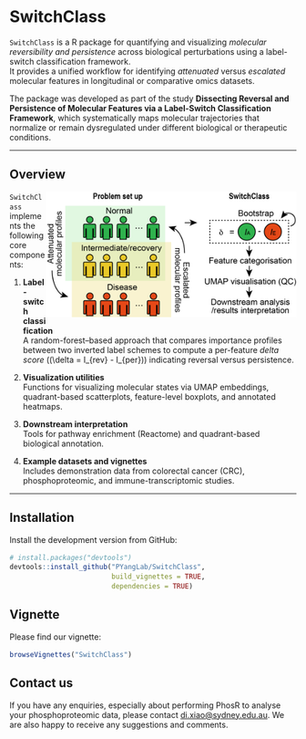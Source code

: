 
# SwitchClass

`SwitchClass` is a R package for quantifying and visualizing *molecular reversibility and persistence* across biological perturbations using a label-switch classification framework.  
It provides a unified workflow for identifying *attenuated* versus *escalated* molecular features in longitudinal or comparative omics datasets.

The package was developed as part of the study **Dissecting Reversal and Persistence of Molecular Features via a Label-Switch Classification Framework**, which systematically maps molecular trajectories that normalize or remain dysregulated under different biological or therapeutic conditions.

---

## Overview

<img src="inst/framework.png" align="right" width="440" height="220" />

`SwitchClass` implements the following core components:

1. **Label-switch classification**  
   A random-forest–based approach that compares importance profiles between two inverted label schemes to compute a per-feature *delta score* (\(\delta = I_{rev} - I_{per}\)) indicating reversal versus persistence.

2. **Visualization utilities**  
   Functions for visualizing molecular states via UMAP embeddings, quadrant-based scatterplots, feature-level boxplots, and annotated heatmaps.

3. **Downstream interpretation**  
   Tools for pathway enrichment (Reactome) and quadrant-based biological annotation.

4. **Example datasets and vignettes**  
   Includes demonstration data from colorectal cancer (CRC), phosphoproteomic, and immune-transcriptomic studies.

---

## Installation

Install the development version from GitHub:

```r
# install.packages("devtools")
devtools::install_github("PYangLab/SwitchClass",
                         build_vignettes = TRUE,
                         dependencies = TRUE)

```

## Vignette 

Please find our vignette: 
```r
browseVignettes("SwitchClass")
```

## Contact us

If you have any enquiries, especially about performing PhosR to analyse your phosphoproteomic data, please contact di.xiao@sydney.edu.au. We are also happy to receive any suggestions and comments.

